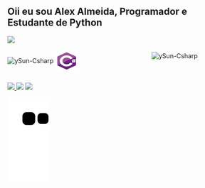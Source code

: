   ## Oii eu sou Alex Almeida, Programador e Estudante de Python


<div> 

<img height="180em" src="https://github-readme-stats.vercel.app/api?username=ySunSh1ne&show_icons=true&theme=dracula&include_all_commits=true&count_private=true"/>
</div>
<div style="display: inline_block"><br>






 <img align="center" alt="ySun-Csharp" height="40" width="50" src="https://cdn.jsdelivr.net/gh/devicons/devicon/icons/python/python-original-wordmark.svg">
 <img align="center" alt="ySun-Csharp" height="40" width="50" src="https://raw.githubusercontent.com/devicons/devicon/master/icons/csharp/csharp-original.svg"
</div>

 <img align="right" alt="ySun-Csharp" height="180" width="180"  src="https://cdn.discordapp.com/attachments/1016912037093318700/1017223288537227347/Icon.gif.gif">

<div> 

##


<div>
  <a href = "mailto:alex1307ag@gmail.com"><img src="https://img.shields.io/badge/-Gmail-%23333?style=for-the-badge&logo=gmail&logoColor=white" target="_blank">
  <a href ="https://www.linkedin.com/in/ySunshine" target="_blank"><img src="https://img.shields.io/badge/-LinkedIn-%230077B5?style=for-the-badge&logo=linkedin&logoColor=white" target="_blank"></a> 
  <a href ="(55)11 975851583" target="_blank"><img src="https://img.shields.io/badge/WhatsApp-25D366?style=for-the-badge&logo=whatsapp&logoColor=white"></a> 

![Snake animation](https://github.com/ySunSh1ne/ySunSh1ne/blob/output/github-contribution-grid-snake.svg)

</div>

